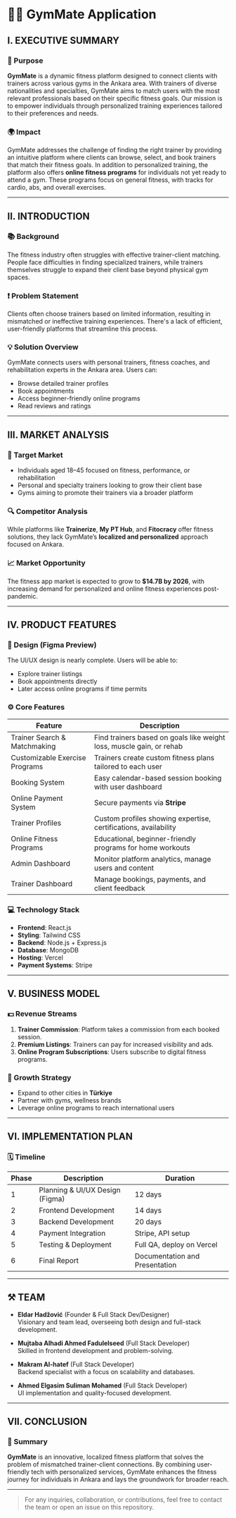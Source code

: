 # 🏋️‍♂️ GymMate Application

## I. EXECUTIVE SUMMARY

### 🎯 Purpose
**GymMate** is a dynamic fitness platform designed to connect clients with trainers across various gyms in the Ankara area. With trainers of diverse nationalities and specialties, GymMate aims to match users with the most relevant professionals based on their specific fitness goals. Our mission is to empower individuals through personalized training experiences tailored to their preferences and needs.

### 🌍 Impact
GymMate addresses the challenge of finding the right trainer by providing an intuitive platform where clients can browse, select, and book trainers that match their fitness goals. In addition to personalized training, the platform also offers **online fitness programs** for individuals not yet ready to attend a gym. These programs focus on general fitness, with tracks for cardio, abs, and overall exercises.

---

## II. INTRODUCTION

### 📚 Background
The fitness industry often struggles with effective trainer-client matching. People face difficulties in finding specialized trainers, while trainers themselves struggle to expand their client base beyond physical gym spaces.

### ❗ Problem Statement
Clients often choose trainers based on limited information, resulting in mismatched or ineffective training experiences. There's a lack of efficient, user-friendly platforms that streamline this process.

### 💡 Solution Overview
GymMate connects users with personal trainers, fitness coaches, and rehabilitation experts in the Ankara area. Users can:
- Browse detailed trainer profiles
- Book appointments
- Access beginner-friendly online programs
- Read reviews and ratings

---

## III. MARKET ANALYSIS

### 🎯 Target Market
- Individuals aged 18–45 focused on fitness, performance, or rehabilitation
- Personal and specialty trainers looking to grow their client base
- Gyms aiming to promote their trainers via a broader platform

### 🔍 Competitor Analysis
While platforms like **Trainerize**, **My PT Hub**, and **Fitocracy** offer fitness solutions, they lack GymMate’s **localized and personalized** approach focused on Ankara.

### 📈 Market Opportunity
The fitness app market is expected to grow to **$14.7B by 2026**, with increasing demand for personalized and online fitness experiences post-pandemic.

---

## IV. PRODUCT FEATURES

### 🎨 Design (Figma Preview)
The UI/UX design is nearly complete. Users will be able to:
- Explore trainer listings
- Book appointments directly
- Later access online programs if time permits

### ⚙️ Core Features

| Feature                    | Description |
|---------------------------|-------------|
| Trainer Search & Matchmaking | Find trainers based on goals like weight loss, muscle gain, or rehab |
| Customizable Exercise Programs | Trainers create custom fitness plans tailored to each user |
| Booking System | Easy calendar-based session booking with user dashboard |
| Online Payment System | Secure payments via **Stripe** |
| Trainer Profiles | Custom profiles showing expertise, certifications, availability |
| Online Fitness Programs | Educational, beginner-friendly programs for home workouts |
| Admin Dashboard | Monitor platform analytics, manage users and content |
| Trainer Dashboard | Manage bookings, payments, and client feedback |

### 💻 Technology Stack

- **Frontend**: React.js  
- **Styling**: Tailwind CSS  
- **Backend**: Node.js + Express.js  
- **Database**: MongoDB  
- **Hosting**: Vercel  
- **Payment Systems**: Stripe

---

## V. BUSINESS MODEL

### 💵 Revenue Streams
1. **Trainer Commission**: Platform takes a commission from each booked session.
2. **Premium Listings**: Trainers can pay for increased visibility and ads.
3. **Online Program Subscriptions**: Users subscribe to digital fitness programs.

### 🚀 Growth Strategy
- Expand to other cities in **Türkiye**
- Partner with gyms, wellness brands
- Leverage online programs to reach international users

---

## VI. IMPLEMENTATION PLAN

### 🗓️ Timeline

| Phase | Description | Duration |
|-------|-------------|----------|
| 1 | Planning & UI/UX Design (Figma) | 12 days |
| 2 | Frontend Development | 14 days |
| 3 | Backend Development | 20 days |
| 4 | Payment Integration | Stripe, API setup |
| 5 | Testing & Deployment | Full QA, deploy on Vercel |
| 6 | Final Report | Documentation and Presentation |

---

## ⚒️ TEAM

- **Eldar Hadžović** (Founder & Full Stack Dev/Designer)  
  Visionary and team lead, overseeing both design and full-stack development.

- **Mujtaba Alhadi Ahmed Fadulelseed** (Full Stack Developer)  
  Skilled in frontend development and problem-solving.

- **Makram Al-hatef** (Full Stack Developer)  
  Backend specialist with a focus on scalability and databases.

- **Ahmed Elgasim Suliman Mohamed** (Full Stack Developer)  
  UI implementation and quality-focused development.

---

## VII. CONCLUSION

### 🔄 Summary
**GymMate** is an innovative, localized fitness platform that solves the problem of mismatched trainer-client connections. By combining user-friendly tech with personalized services, GymMate enhances the fitness journey for individuals in Ankara and lays the groundwork for broader reach.

---

> For any inquiries, collaboration, or contributions, feel free to contact the team or open an issue on this repository.
